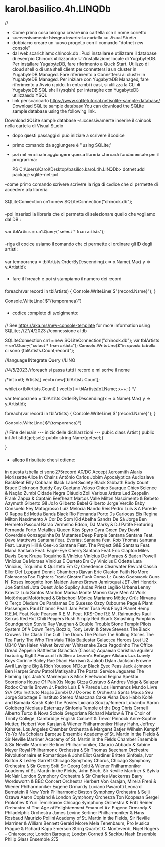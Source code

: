 # karol.basilico.4h.LINQDb
//
- Come prima cosa bisogna creare una cartella con il nome corretto
- successivamente bisogna inserire la cartella su Visual Studio
- dobbiamo creare un nuovo progetto con il comando "dotnet new console"
- dal web scarichiamo chinook.db :
 Puoi installare e utilizzare il database di esempio Chinook utilizzando:
 Un'installazione locale di YugabyteDB.
 Per installare YugabyteDB, fare riferimento a Quick Start.
 Utilizzo di cloud shell o di una shell client per connettersi a un cluster in YugabyteDB Managed.
 Fare riferimento a Connettersi ai cluster in YugabyteDB Managed.
 Per   iniziare con YugabyteDB Managed, fare riferimento a Avvio rapido.
 In entrambi i casi, si utilizza la CLI di YugabyteDB SQL shell (ysqlsh) per interagire con YugabyteDB utilizzando YSQL 
- link per scaricarlo https://www.sqlitetutorial.net/sqlite-sample-database/
Download SQLite sample database
You can download the SQLite sample database using the following link.

Download SQLite sample database
-successivamente inserire il chinook nella cartella di Visual Studio
- dopo questi passaggi si può iniziare a scrivere il codice
- primo comando da aggiungere è " using SQLite;"
- poi nel terminale aggiungere questa libreria che sarà fondamentale per il programma:

  PS C:\Users\Karol\Desktop\basilico.karol.4h.LINQDb> dotnet add package sqlite-net-pcl
  
-come primo comando scrivere scrivere la riga di codice che ci permette di accedere alla libreria
###
  SQLiteConnection cn1 = new SQLiteConnection("chinook.db");
###  
-poi inserisci la libreria che ci permette di selezionare quello che vogliamo dal DB :
### 
  var tblArtists = cn1.Query<Artist>("select * from artists");
### 
-riga di codice usiamo il comando che ci permette di ordinare gli ID degli artisti:
 ###
  var temporanea = tblArtists.OrderByDescending(x => x.Name).Max( y => y.ArtistId);
 ### 
-  fare il foreach e poi si stampiamo il numero dei record
 ###
 foreach(var record in tblArtists)
{
    Console.WriteLine( $"{record.Name}");
}

Console.WriteLine( $"{temporanea}");
 ###
- codice completo di svolgimento:
 ###
 // See https://aka.ms/new-console-template for more information
using SQLite;
//27/4/2023
//connessione al db


SQLiteConnection cn1 = new SQLiteConnection("chinook.db");
var tblArtists = cn1.Query<Artist>("select * from artists");
Console.WriteLine($"in questa tabella ci sono {tblArtists.Count}record");


//language INtegrate Query
//LINQ

//4/5/2023
//foreach si passa tutti i record e mi scrive il nome

/*int x=0;
Artists[] vect= new[tblArtists.Count];


while(x<tblArtists.Count)
{
    vect[x] = tblArtists[x].Name;
    x++;
}
*/

var temporanea = tblArtists.OrderByDescending(x => x.Name).Max( y => y.ArtistId);

foreach(var record in tblArtists)
{
    Console.WriteLine( $"{record.Name}");
}

Console.WriteLine( $"{temporanea}");


// Fine del main --- inizio delle dichiarazioni ---
public class Artist
{
    public int ArtistId{get;set;}
    public string Name{get;set;}

}
###
 
- allego il risultato che si ottiene:
 ###
 in questa tabella ci sono 275record
AC/DC
Accept
Aerosmith
Alanis Morissette
Alice In Chains
Antônio Carlos Jobim
Apocalyptica
Audioslave
BackBeat
Billy Cobham
Black Label Society
Black Sabbath
Body Count
Bruce Dickinson
Buddy Guy
Caetano Veloso
Chico Buarque
Chico Science & Nação Zumbi
Cidade Negra
Cláudio Zoli
Various Artists
Led Zeppelin
Frank Zappa & Captain Beefheart
Marcos Valle
Milton Nascimento & Bebeto
Azymuth
Gilberto Gil
João Gilberto
Bebel Gilberto
Jorge Vercilo
Baby Consuelo
Ney Matogrosso
Luiz Melodia
Nando Reis
Pedro Luís & A Parede
O Rappa
Ed Motta
Banda Black Rio
Fernanda Porto
Os Cariocas
Elis Regina
Milton Nascimento
A Cor Do Som
Kid Abelha
Sandra De Sá
Jorge Ben
Hermeto Pascoal
Barão Vermelho
Edson, DJ Marky & DJ Patife Featuring Fernanda Porto
Metallica
Queen
Kiss
Spyro Gyra
Green Day
David Coverdale
Gonzaguinha
Os Mutantes
Deep Purple
Santana
Santana Feat. Dave Matthews
Santana Feat. Everlast
Santana Feat. Rob Thomas
Santana Feat. Lauryn Hill & Cee-Lo
Santana Feat. The Project G&B
Santana Feat. Maná
Santana Feat. Eagle-Eye Cherry
Santana Feat. Eric Clapton
Miles Davis
Gene Krupa
Toquinho & Vinícius
Vinícius De Moraes & Baden Powell
Vinícius De Moraes
Vinícius E Qurteto Em Cy
Vinícius E Odette Lara
Vinicius, Toquinho & Quarteto Em Cy
Creedence Clearwater Revival
Cássia Eller
Def Leppard
Dennis Chambers
Djavan
Eric Clapton
Faith No More
Falamansa
Foo Fighters
Frank Sinatra
Funk Como Le Gusta
Godsmack
Guns N' Roses
Incognito
Iron Maiden
James Brown
Jamiroquai
JET
Jimi Hendrix
Joe Satriani
Jota Quest
João Suplicy
Judas Priest
Legião Urbana
Lenny Kravitz
Lulu Santos
Marillion
Marisa Monte
Marvin Gaye
Men At Work
Motörhead
Motörhead & Girlschool
Mônica Marianno
Mötley Crüe
Nirvana
O Terço
Olodum
Os Paralamas Do Sucesso
Ozzy Osbourne
Page & Plant
Passengers
Paul D'Ianno
Pearl Jam
Peter Tosh
Pink Floyd
Planet Hemp
R.E.M. Feat. Kate Pearson
R.E.M. Feat. KRS-One
R.E.M.
Raimundos
Raul Seixas
Red Hot Chili Peppers
Rush
Simply Red
Skank
Smashing Pumpkins
Soundgarden
Stevie Ray Vaughan & Double Trouble
Stone Temple Pilots
System Of A Down
Terry Bozzio, Tony Levin & Steve Stevens
The Black Crowes
The Clash
The Cult
The Doors
The Police
The Rolling Stones
The Tea Party
The Who
Tim Maia
Titãs
Battlestar Galactica
Heroes
Lost
U2
UB40
Van Halen
Velvet Revolver
Whitesnake
Zeca Pagodinho
The Office
Dread Zeppelin
Battlestar Galactica (Classic)
Aquaman
Christina Aguilera featuring BigElf
Aerosmith & Sierra Leone's Refugee Allstars
Los Lonely Boys
Corinne Bailey Rae
Dhani Harrison & Jakob Dylan
Jackson Browne
Avril Lavigne
Big & Rich
Youssou N'Dour
Black Eyed Peas
Jack Johnson
Ben Harper
Snow Patrol
Matisyahu
The Postal Service
Jaguares
The Flaming Lips
Jack's Mannequin & Mick Fleetwood
Regina Spektor
Scorpions
House Of Pain
Xis
Nega Gizza
Gustavo & Andres Veiga & Salazar
Rodox
Charlie Brown Jr.
Pedro Luís E A Parede
Los Hermanos
Mundo Livre S/A
Otto
Instituto
Nação Zumbi
DJ Dolores & Orchestra Santa Massa
Seu Jorge
Sabotage E Instituto
Stereo Maracana
Cake
Aisha Duo
Habib Koité and Bamada
Karsh Kale
The Posies
Luciana Souza/Romero Lubambo
Aaron Goldberg
Nicolaus Esterhazy Sinfonia
Temple of the Dog
Chris Cornell
Alberto Turco & Nova Schola Gregoriana
Richard Marlow & The Choir of Trinity College, Cambridge
English Concert & Trevor Pinnock
Anne-Sophie Mutter, Herbert Von Karajan & Wiener Philharmoniker
Hilary Hahn, Jeffrey Kahane, Los Angeles Chamber Orchestra & Margaret Batjer
Wilhelm Kempff
Yo-Yo Ma
Scholars Baroque Ensemble
Academy of St. Martin in the Fields & Sir Neville Marriner
Academy of St. Martin in the Fields Chamber Ensemble & Sir Neville Marriner
Berliner Philharmoniker, Claudio Abbado & Sabine Meyer
Royal Philharmonic Orchestra & Sir Thomas Beecham
Orchestre Révolutionnaire et Romantique & John Eliot Gardiner
Britten Sinfonia, Ivor Bolton & Lesley Garrett
Chicago Symphony Chorus, Chicago Symphony Orchestra & Sir Georg Solti
Sir Georg Solti & Wiener Philharmoniker
Academy of St. Martin in the Fields, John Birch, Sir Neville Marriner & Sylvia McNair
London Symphony Orchestra & Sir Charles Mackerras
Barry Wordsworth & BBC Concert Orchestra
Herbert Von Karajan, Mirella Freni & Wiener Philharmoniker
Eugene Ormandy
Luciano Pavarotti
Leonard Bernstein & New York Philharmonic
Boston Symphony Orchestra & Seiji Ozawa
Aaron Copland & London Symphony Orchestra
Ton Koopman
Sergei Prokofiev & Yuri Temirkanov
Chicago Symphony Orchestra & Fritz Reiner
Orchestra of The Age of Enlightenment
Emanuel Ax, Eugene Ormandy & Philadelphia Orchestra
James Levine
Berliner Philharmoniker & Hans Rosbaud
Maurizio Pollini
Academy of St. Martin in the Fields, Sir Neville Marriner & William Bennett
Gerald Moore
Mela Tenenbaum, Pro Musica Prague & Richard Kapp
Emerson String Quartet
C. Monteverdi, Nigel Rogers - Chiaroscuro; London Baroque; London Cornett & Sackbu
Nash Ensemble
Philip Glass Ensemble
275
 ###
 
 
